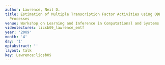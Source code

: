 ```yaml
---
author: Lawrence, Neil D.
title: Estimation of Multiple Transcription Factor Activities using ODEs and Gaussian
  Processes
venue: Workshop on Learning and Inference in Computational and Systems Biology (LICSB)
videolectures: licsb09_lawrence_emtf
year: '2009'
month: '4'
day: '1'
optabstract: ''
layout: talk
key: Lawrence:licsb09
---
```

